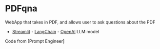 # PDFqna

WebApp that takes in PDF, and allows user to ask questions about the PDF
   - [Streamlit](https://streamlit.io/)
    - [LangChain](https://python.langchain.com/)
    - [OpenAI](https://platform.openai.com/docs/models) LLM model

Code from [Prompt Engineer] 
